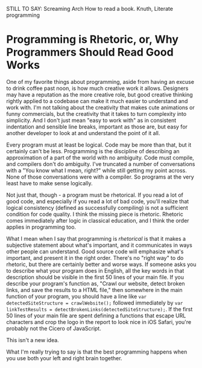 STILL TO SAY:
Screaming Arch
How to read a book.
Knuth, Literate programming

# Programming is Rhetoric, or, Why Programmers Should Read Good Works

One of my favorite things about programming, aside from having an excuse to drink coffee past noon, is how much creative work it allows. Designers may have a reputation as the more creative role, but good creative thinking rightly applied to a codebase can make it much easier to understand and work with. I'm not talking about the creativity that makes cute animations or funny commercials, but the creativity that it takes to turn complexity into simplicity. And I don't just mean "easy to work with" as in consistent indentation and sensible line breaks, important as those are, but easy for another developer to look at and understand the point of it all.

Every program must at least be logical. Code may be more than that, but it certainly can't be less. Programming is the discipline of describing an approximation of a part of the world with no ambiguity. Code must compile, and compilers don't do ambiguity. I've truncated a number of conversations with a "You know what I mean, right?" while still getting my point across. None of those conversations were with a compiler. So programs at the very least have to make sense logically.

Not just that, though - a program must be rhetorical. If you read a lot of good code, and especially if you read a lot of bad code, you'll realize that logical consistency (defined as successfully compiling) is not a sufficient condition for code quality. I think the missing piece is rhetoric. Rhetoric comes immediately after logic in classical education, and I think the order applies in programming too.

What I mean when I say that programming is _rhetorical_ is that it makes a subjective statement about what's important, and it communicates in ways other people can understand. Good source code will emphasize what's important, and present it in the right order. There's no "right way" to do rhetoric, but there are certainly better and worse ways. If someone asks you to describe what your program does in English, all the key words in that description should be visible in the first 50 lines of your main file. If you describe your program's function as, "Crawl our website, detect broken links, and save the results to a HTML file," then somewhere in the main function of your program, you should have a line like `var detectedSiteStructure = crawlWebsite();` followed immediately by `var linkTestResults = detectBrokenLinks(detectedSiteStructure);`. If the first 50 lines of your main file are spent defining a functions that escape URL characters and crop the logo in the report to look nice in iOS Safari, you're probably not the Cicero of JavaScript. 

This isn't a new idea.

What I'm really trying to say is that the best programming happens when you use both your left and right brain together.
